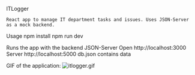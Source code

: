 ITLogger

    React app to manage IT department tasks and issues. Uses JSON-Server as a mock backend.

Usage
npm install
npm run dev

Runs the app with the backend JSON-Server
Open http://localhost:3000 Server http://localhost:5000 db.json contains data

GIF of the application:
![itlogger.gif](/itlogger.gif)
